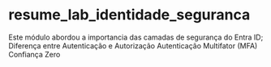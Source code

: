 # resume_lab_identidade_seguranca

  Este módulo abordou a importancia das camadas de segurança do Entra ID; 
  Diferença entre Autenticação e Autorização
  Autenticação Multifator (MFA)
  Confiança Zero
